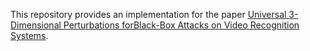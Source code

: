 This repository provides an implementation for the paper [Universal 3-Dimensional Perturbations forBlack-Box Attacks on Video Recognition Systems](https://arxiv.org/pdf/2107.04284.pdf).